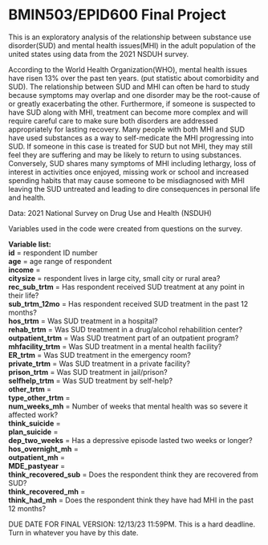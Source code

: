 # BMIN503/EPID600 Final Project

This is an exploratory analysis of the relationship between substance use disorder(SUD) and mental health issues(MHI) in the adult population of the united states using data from the 2021 NSDUH survey.

According to the World Health Organization(WHO), mental health issues have risen 13% over the past ten years. (put statistic about comorbidity and  SUD). The relationship between SUD and MHI can often be hard to study because symptoms may overlap and one disorder may be the root-cause of or greatly exacerbating the other. Furthermore, if someone is suspected to have SUD along with MHI, treatment can become more complex and will require careful care to make sure both disorders are addressed appropriately for lasting recovery. Many people with both MHI and SUD have used substances as a way to self-medicate the MHI progressing into SUD. If someone in this case is treated for SUD but not MHI, they may still feel they are suffering and may be likely to return to using substances. Conversely, SUD shares many symptoms of MHI including lethargy, loss of interest in activities once enjoyed, missing work or school and increased spending habits that may cause someone to be misdiagnosed with MHI leaving the SUD untreated and leading to dire consequences in personal life and health. <br>

Data: 2021 National Survey on Drug Use and Health (NSDUH) <br>

Variables used in the code were created from questions on the survey. <br>

**Variable list:** <br>
**id** = respondent ID number <br>
**age** = age range of respondent <br>
**income** = <br>
**citysize** = respondent lives in large city, small city or rural area? <br>
**rec_sub_trtm** = Has respondent received SUD treatment at any point in their life? <br>
**sub_trtm_12mo** = Has respondent received SUD treatment in the past 12 months? <br>
**hos_trtm** = Was SUD treatment in a hospital? <br>
**rehab_trtm** = Was SUD treatment in a drug/alcohol rehabilition center? <br>
**outpatient_trtm** = Was SUD treatment part of an outpatient program? <br>
**mhfacility_trtm** = Was SUD treatment in a mental health facility? <br>
**ER_trtm** = Was SUD treatment in the emergency room? <br>
**private_trtm** = Was SUD treatment in a private facility? <br>
**prison_trtm** = Was SUD treatment in jail/prison? <br>
**selfhelp_trtm** = Was SUD treatment by self-help? <br>
**other_trtm** = <br>
**type_other_trtm** = <br>
**num_weeks_mh** = Number of weeks that mental health was so severe it affected work? <br>
**think_suicide** = <br>
**plan_suicide** = <br>
**dep_two_weeks** = Has a depressive episode lasted two weeks or longer? <br>
**hos_overnight_mh** = <br>
**outpatient_mh** = <br>
**MDE_pastyear** = <br>
**think_recovered_sub** = Does the respondent think they are recovered from SUD? <br>
**think_recovered_mh** =  <br>
**think_had_mh** = Does the respondent think they have had MHI in the past 12 months? <br>




DUE DATE FOR FINAL VERSION: 12/13/23 11:59PM. This is a hard deadline. Turn in whatever you have by this date.


<!-- Links -->
[forking]: https://guides.github.com/activities/forking/

